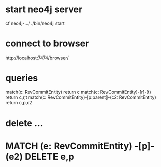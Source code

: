 
# start neo4j server
cf neo4j-.../
./bin/neo4j start

# connect to browser
http://localhost:7474/browser/

# queries

match(c: RevCommitEntity) return c
match(c: RevCommitEntity)-[r]-(t) return c,r,t
match(c: RevCommitEntity)-[p:parent]-(c2: RevCommitEntity)  return c,p,c2

# delete ...
# MATCH (e: RevCommitEntity) -[p]- (e2) DELETE e,p
